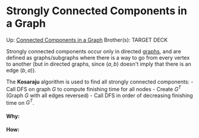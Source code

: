 # Strongly Connected Components in a Graph

Up: [Connected Components in a Graph](connected_components_in_a_graph)
Brother(s):
TARGET DECK

Strongly connected components occur only in directed [graphs](graphs), and are defined as graphs/subgraphs where there is a way to go from every vertex to another (but in directed graphs, since $(a, b)$ doesn't imply that there is an edge $(b, a)$).

The **Kosaraju** algorithm is used to find all strongly connected components:
	 - Call DFS on graph $G$ to compute finishing time for all nodes
	 - Create $G^T$ (Graph $G$ with all edges reversed)
	 - Call DFS in order of decreasing finishing time on $G^T$.































#### Why:
#### How:









